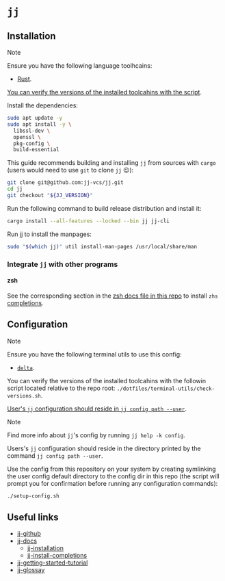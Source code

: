 # `jj`

## Installation

> [!NOTE]
>
> Ensure you have the following language toolhcains:
> - [Rust](../../system-setup/toolchains/rust/README.md).
>
> [You can verify the versions of the installed toolcahins with the script](../../system-setup/toolchains/README.md#verify-versions-of-the-installed-toolchains).

Install the dependencies:

```bash
sudo apt update -y
sudo apt install -y \
  libssl-dev \
  openssl \
  pkg-config \
  build-essential
```

This guide recommends building and installing `jj` from sources with `cargo` (users would need to use `git` to clone `jj` 😉):

```bash
git clone git@github.com:jj-vcs/jj.git
cd jj
git checkout "${JJ_VERSION}"
```

Run the following command to build release distribution and install it:

```bash
cargo install --all-features --locked --bin jj jj-cli
```

Run jj to install the manpages:

```bash
sudo "$(which jj)" util install-man-pages /usr/local/share/man
```

### Integrate `jj` with other programs

#### zsh

See the corresponding section in the [zsh docs file in this repo](../../zsh/README.md#jj) to install `zhs` [completions][jj-install-completions].

## Configuration

> [!NOTE]
>
> Ensure you have the following terminal utils to use this config:
> - [`delta`](../terminal-utils/delta/README.md).
>
> You can verify the versions of the installed toolcahins with the followin script located relative to the repo root: `./dotfiles/terminal-utils/check-versions.sh`.

[User's `jj` configuration should reside in `jj config path --user`](https://git-scm.com/docs/git-config#Documentation/git-config.txt---global).

> [!NOTE]
>
> Find more info about `jj`'s config by running `jj help -k config`.

Users's `jj` configuration should reside in the directory printed by the command `jj config path --user`.

Use the config from this repository on your system by creating symlinking the user config default directory to the config dir in this repo (the script will prompt you for confirmation before running any configuration commands):

```bash
./setup-config.sh
```

## Useful links

- [jj-github][jj-github]
- [jj-docs][jj-docs]
  - [jj-installation][jj-installation]
  - [jj-install-completions][jj-install-completions]
- [jj-getting-started-tutorial][jj-getting-started-tutorial]
- [jj-glossay][jj-glossay]

[jj-github]: https://github.com/jj-vcs/jj
[jj-docs]: https://jj-vcs.github.io/jj/latest/
[jj-installation]: https://jj-vcs.github.io/jj/latest/install-and-setup/
[jj-install-completions]: https://jj-vcs.github.io/jj/latest/install-and-setup/#command-line-completion
[jj-getting-started-tutorial]: https://www.youtube.com/watch?v=cZqFaMlufDY
[jj-glossay]: https://jj-vcs.github.io/jj/latest/glossary/
